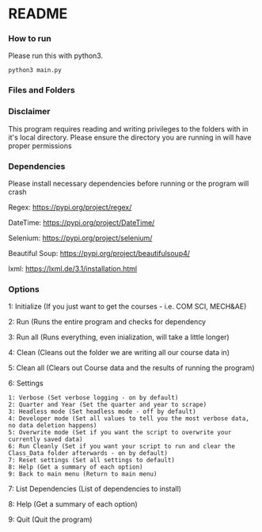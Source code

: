 # README

### How to run
Please run this with python3.

    python3 main.py

### Files and Folders

### Disclaimer
This program requires reading and writing privileges to the folders with in it's local directory. Please ensure the directory you are running in will have proper permissions

### Dependencies
Please install necessary dependencies before running or the program will crash

Regex: https://pypi.org/project/regex/

DateTime: https://pypi.org/project/DateTime/

Selenium: https://pypi.org/project/selenium/

Beautiful Soup: https://pypi.org/project/beautifulsoup4/

lxml: https://lxml.de/3.1/installation.html

### Options
1: Initialize (If you just want to get the courses - i.e. COM SCI, MECH&AE)

2: Run (Runs the entire program and checks for dependency

3: Run all (Runs everything, even inialization, will take a little longer)

4: Clean (Cleans out the folder we are writing all our course data in)

5: Clean all (Clears out Course data and the results of running the program)

6: Settings

    1: Verbose (Set verbose logging - on by default)
    2: Quarter and Year (Set the quarter and year to scrape)
    3: Headless mode (Set headless mode - off by default)
    4: Developer mode (Set all values to tell you the most verbose data, no data deletion happens)
    5: Overwrite mode (Set if you want the script to overwrite your currently saved data)
    6: Run Cleanly (Set if you want your script to run and clear the Class_Data folder afterwards - on by default)
    7: Reset settings (Set all settings to default)
    8: Help (Get a summary of each option)
    9: Back to main menu (Return to main menu)

7: List Dependencies (List of dependencies to install)

8: Help (Get a summary of each option)

9: Quit (Quit the program)